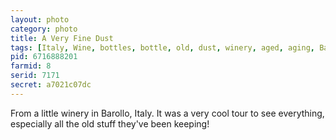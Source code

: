 ```yaml
---
layout: photo
category: photo
title: A Very Fine Dust
tags: [Italy, Wine, bottles, bottle, old, dust, winery, aged, aging, Barollo, Michael Ball, cycomachead, dusty, Canon, 7D]
pid: 6716888201
farmid: 8
serid: 7171
secret: a7021c07dc
---
```


From a little winery in Barollo, Italy. It was a very cool tour to see everything, especially all the old stuff they've been keeping!

